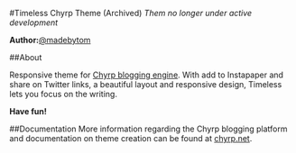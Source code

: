 
#Timeless Chyrp Theme (Archived)
*Them no longer under active development*

**Author:**[@madebytom](http://twitter.com/madebytom)

##About

Responsive theme for [Chyrp blogging engine](http://http://chyrp.net). With add to Instapaper and share on Twitter links, a beautiful layout and responsive design, Timeless lets you focus on the writing.

**Have fun!**

##Documentation
More information regarding the Chyrp blogging platform and documentation on theme creation can be found at [chyrp.net](http://chyrp.net/).

